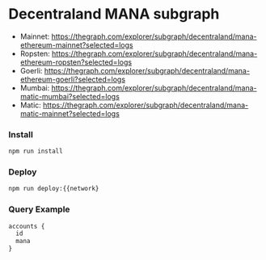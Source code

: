 # Decentraland MANA subgraph

- Mainnet: https://thegraph.com/explorer/subgraph/decentraland/mana-ethereum-mainnet?selected=logs
- Ropsten: https://thegraph.com/explorer/subgraph/decentraland/mana-ethereum-ropsten?selected=logs
- Goerli: https://thegraph.com/explorer/subgraph/decentraland/mana-ethereum-goerli?selected=logs
- Mumbai: https://thegraph.com/explorer/subgraph/decentraland/mana-matic-mumbai?selected=logs
- Matic: https://thegraph.com/explorer/subgraph/decentraland/mana-matic-mainnet?selected=logs

### Install

```bash
npm run install
```

### Deploy

```bash
npm run deploy:{{network}
```

### Query Example

```typescript
accounts {
  id
  mana
}
```
